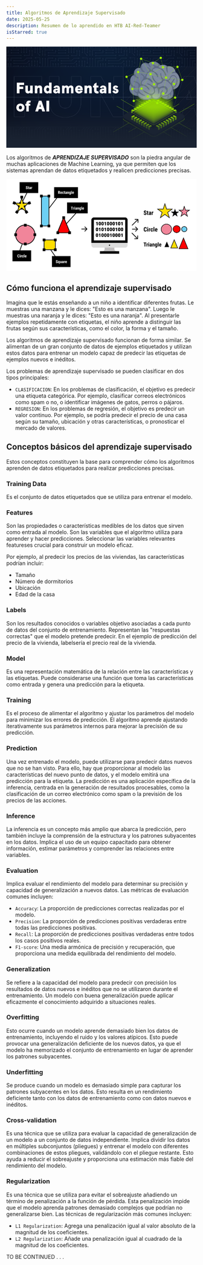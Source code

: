 ```yaml
---
title: Algoritmos de Aprendizaje Supervisado
date: 2025-05-25
description: Resumen de lo aprendido en HTB AI-Red-Teamer
isStarred: true
---
```


![AI](ai.webp)

Los algoritmos de ***APRENDIZAJE SUPERVISADO*** son la piedra angular de muchas aplicaciones de Machine Learning, ya que permiten que los sistemas aprendan de datos etiquetados y realicen predicciones precisas.

![sl](1.png)

## Cómo funciona el aprendizaje supervisado

Imagina que le estás enseñando a un niño a identificar diferentes frutas. Le muestras una manzana y le dices: "Esto es una manzana". Luego le muestras una naranja y le dices: "Esto es una naranja". Al presentarle ejemplos repetidamente con etiquetas, el niño aprende a distinguir las frutas según sus características, como el color, la forma y el tamaño.

Los algoritmos de aprendizaje supervisado funcionan de forma similar. Se alimentan de un gran conjunto de datos de ejemplos etiquetados y utilizan estos datos para entrenar un modelo capaz de predecir las etiquetas de ejemplos nuevos e inéditos. 

Los problemas de aprendizaje supervisado se pueden clasificar en dos tipos principales:

- `CLASIFICACION`: En los problemas de clasificación, el objetivo es predecir una etiqueta categórica. Por ejemplo, clasificar correos electrónicos como spam o no, o identificar imágenes de gatos, perros o pájaros.
- `REGRESION`: En los problemas de regresión, el objetivo es predecir un valor continuo. Por ejemplo, se podría predecir el precio de una casa según su tamaño, ubicación y otras características, o pronosticar el mercado de valores.

## Conceptos básicos del aprendizaje supervisado

Estos conceptos constituyen la base para comprender cómo los algoritmos aprenden de datos etiquetados para realizar predicciones precisas.

### Training Data
Es el conjunto de datos etiquetados que se utiliza para entrenar el modelo.

### Features
Son las propiedades o características medibles de los datos que sirven como entrada al modelo. Son las variables que el algoritmo utiliza para aprender y hacer predicciones. Seleccionar las variables relevantes featureses crucial para construir un modelo eficaz.

Por ejemplo, al predecir los precios de las viviendas, las características podrían incluir:

- Tamaño
- Número de dormitorios
- Ubicación
- Edad de la casa

### Labels
Son los resultados conocidos o variables objetivo asociadas a cada punto de datos del conjunto de entrenamiento. Representan las "respuestas correctas" que el modelo pretende predecir.
En el ejemplo de predicción del precio de la vivienda, labelsería el precio real de la vivienda.

### Model
Es una representación matemática de la relación entre las características y las etiquetas.
Puede considerarse una función que toma las características como entrada y genera una predicción para la etiqueta.

### Training
Es el proceso de alimentar el algoritmo y ajustar los parámetros del modelo para minimizar los errores de predicción. El algoritmo aprende ajustando iterativamente sus parámetros internos para mejorar la precisión de su predicción.

### Prediction
Una vez entrenado el modelo, puede utilizarse para predecir datos nuevos que no se han visto. Para ello, hay que proporcionar al modelo las características del nuevo punto de datos, y el modelo emitirá una predicción para la etiqueta. La predicción es una aplicación específica de la inferencia, centrada en la generación de resultados procesables, como la clasificación de un correo electrónico como spam o la previsión de los precios de las acciones.

### Inference
La inferencia es un concepto más amplio que abarca la predicción, pero también incluye la comprensión de la estructura y los patrones subyacentes en los datos. Implica el uso de un equipo capacitado para obtener información, estimar parámetros y comprender las relaciones entre variables.

### Evaluation
Implica evaluar el rendimiento del modelo para determinar su precisión y capacidad de generalización a nuevos datos. Las métricas de evaluación comunes incluyen:
- `Accuracy`: La proporción de predicciones correctas realizadas por el modelo.
- `Precision`: La proporción de predicciones positivas verdaderas entre todas las predicciones positivas.
- `Recall`: La proporción de predicciones positivas verdaderas entre todos los casos positivos reales.
- `F1-score`: Una media armónica de precisión y recuperación, que proporciona una medida equilibrada del rendimiento del modelo.

### Generalization
Se refiere a la capacidad del modelo para predecir con precisión los resultados de datos nuevos e inéditos que no se utilizaron durante el entrenamiento. Un modelo con buena generalización puede aplicar eficazmente el conocimiento adquirido a situaciones reales.

### Overfitting
Esto ocurre cuando un modelo aprende demasiado bien los datos de entrenamiento, incluyendo el ruido y los valores atípicos. Esto puede provocar una generalización deficiente de los nuevos datos, ya que el modelo ha memorizado el conjunto de entrenamiento en lugar de aprender los patrones subyacentes.

### Underfitting
Se produce cuando un modelo es demasiado simple para capturar los patrones subyacentes en los datos. Esto resulta en un rendimiento deficiente tanto con los datos de entrenamiento como con datos nuevos e inéditos.

### Cross-validation
Es una técnica que se utiliza para evaluar la capacidad de generalización de un modelo a un conjunto de datos independiente. Implica dividir los datos en múltiples subconjuntos (pliegues) y entrenar el modelo con diferentes combinaciones de estos pliegues, validándolo con el pliegue restante. Esto ayuda a reducir el sobreajuste y proporciona una estimación más fiable del rendimiento del modelo.

### Regularization
Es una técnica que se utiliza para evitar el sobreajuste añadiendo un término de penalización a la función de pérdida. Esta penalización impide que el modelo aprenda patrones demasiado complejos que podrían no generalizarse bien. Las técnicas de regularización más comunes incluyen:

- `L1 Regularization`: Agrega una penalización igual al valor absoluto de la magnitud de los coeficientes.
- `L2 Regularization`: Añade una penalización igual al cuadrado de la magnitud de los coeficientes.

TO BE CONTINUED . . .